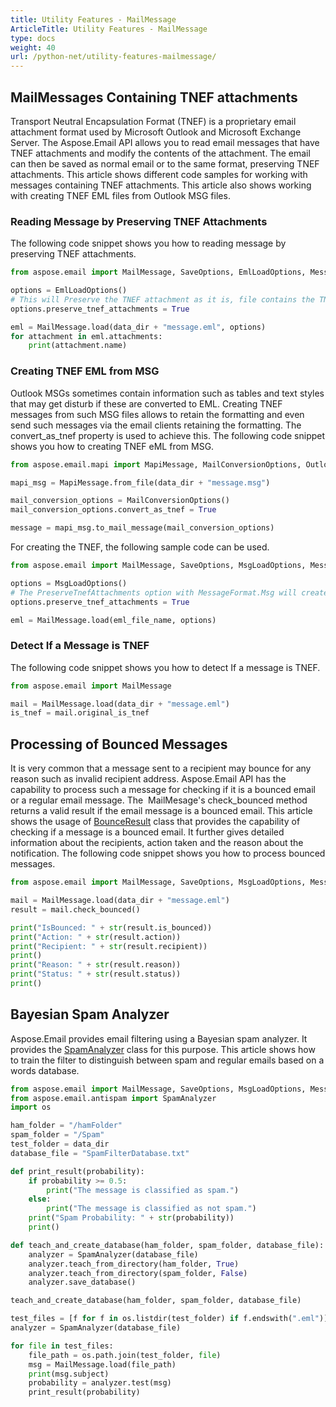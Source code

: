 ```yaml
---
title: Utility Features - MailMessage
ArticleTitle: Utility Features - MailMessage
type: docs
weight: 40
url: /python-net/utility-features-mailmessage/
---
```



## **MailMessages Containing TNEF attachments**
Transport Neutral Encapsulation Format (TNEF) is a proprietary email attachment format used by Microsoft Outlook and Microsoft Exchange Server. The Aspose.Email API allows you to read email messages that have TNEF attachments and modify the contents of the attachment. The email can then be saved as normal email or to the same format, preserving TNEF attachments. This article shows different code samples for working with messages containing TNEF attachments. This article also shows working with creating TNEF EML files from Outlook MSG files.
### **Reading Message by Preserving TNEF Attachments**
The following code snippet shows you how to reading message by preserving TNEF attachments.

```py
from aspose.email import MailMessage, SaveOptions, EmlLoadOptions, MessageFormat, FileCompatibilityMode

options = EmlLoadOptions()
# This will Preserve the TNEF attachment as it is, file contains the TNEF attachment
options.preserve_tnef_attachments = True

eml = MailMessage.load(data_dir + "message.eml", options)
for attachment in eml.attachments:
    print(attachment.name)
```

### **Creating TNEF EML from MSG**
Outlook MSGs sometimes contain information such as tables and text styles that may get disturb if these are converted to EML. Creating TNEF messages from such MSG files allows to retain the formatting and even send such messages via the email clients retaining the formatting. The convert_as_tnef property is used to achieve this. The following code snippet shows you how to creating TNEF eML from MSG.

```py
from aspose.email.mapi import MapiMessage, MailConversionOptions, OutlookMessageFormat

mapi_msg = MapiMessage.from_file(data_dir + "message.msg")

mail_conversion_options = MailConversionOptions()
mail_conversion_options.convert_as_tnef = True

message = mapi_msg.to_mail_message(mail_conversion_options)
```

For creating the TNEF, the following sample code can be used.

```py
from aspose.email import MailMessage, SaveOptions, MsgLoadOptions, MessageFormat, FileCompatibilityMode

options = MsgLoadOptions()
# The PreserveTnefAttachments option with MessageFormat.Msg will create the TNEF eml.
options.preserve_tnef_attachments = True

eml = MailMessage.load(eml_file_name, options)
```
### **Detect If a Message is TNEF**
The following code snippet shows you how to detect If a message is TNEF.

```py
from aspose.email import MailMessage

mail = MailMessage.load(data_dir + "message.eml")
is_tnef = mail.original_is_tnef
```
## **Processing of Bounced Messages**
It is very common that a message sent to a recipient may bounce for any reason such as invalid recipient address. Aspose.Email API has the capability to process such a message for checking if it is a bounced email or a regular email message. The  MailMesage's check_bounced method returns a valid result if the email message is a bounced email. This article shows the usage of [BounceResult](https://reference.aspose.com/email/python-net/aspose.email.bounce/bounceresult/) class that provides the capability of checking if a message is a bounced email. It further gives detailed information about the recipients, action taken and the reason about the notification. The following code snippet shows you how to process bounced messages.

```py
from aspose.email import MailMessage, SaveOptions, MsgLoadOptions, MessageFormat, FileCompatibilityMode

mail = MailMessage.load(data_dir + "message.eml")
result = mail.check_bounced()

print("IsBounced: " + str(result.is_bounced))
print("Action: " + str(result.action))
print("Recipient: " + str(result.recipient))
print()
print("Reason: " + str(result.reason))
print("Status: " + str(result.status))
print()
```
## **Bayesian Spam Analyzer**
Aspose.Email provides email filtering using a Bayesian spam analyzer. It provides the [SpamAnalyzer](http://www.aspose.com/api/net/email/aspose.email.antispam/spamanalyzer) class for this purpose. This article shows how to train the filter to distinguish between spam and regular emails based on a words database.

```py
from aspose.email import MailMessage, SaveOptions, MsgLoadOptions, MessageFormat, FileCompatibilityMode
from aspose.email.antispam import SpamAnalyzer
import os

ham_folder = "/hamFolder"
spam_folder = "/Spam"
test_folder = data_dir
database_file = "SpamFilterDatabase.txt"

def print_result(probability):
    if probability >= 0.5:
        print("The message is classified as spam.")
    else:
        print("The message is classified as not spam.")
    print("Spam Probability: " + str(probability))
    print()

def teach_and_create_database(ham_folder, spam_folder, database_file):
    analyzer = SpamAnalyzer(database_file)
    analyzer.teach_from_directory(ham_folder, True)
    analyzer.teach_from_directory(spam_folder, False)
    analyzer.save_database()

teach_and_create_database(ham_folder, spam_folder, database_file)

test_files = [f for f in os.listdir(test_folder) if f.endswith(".eml")]
analyzer = SpamAnalyzer(database_file)

for file in test_files:
    file_path = os.path.join(test_folder, file)
    msg = MailMessage.load(file_path)
    print(msg.subject)
    probability = analyzer.test(msg)
    print_result(probability)
```
